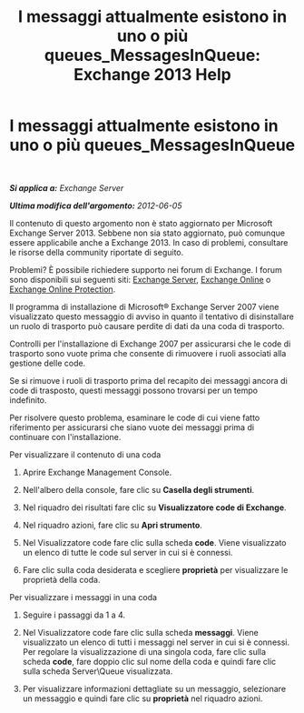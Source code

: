 ﻿---
title: 'I messaggi attualmente esistono in uno o più queues_MessagesInQueue: Exchange 2013 Help'
TOCTitle: I messaggi attualmente esistono in uno o più queues_MessagesInQueue
ms:assetid: 3ffcdc7e-c1b7-49a7-8e5f-b30c0397908d
ms:mtpsurl: https://technet.microsoft.com/it-it/library/ms.exch.setupreadiness.messagesinqueue(v=EXCHG.150)
ms:contentKeyID: 50480453
ms.date: 05/22/2018
mtps_version: v=EXCHG.150
ms.translationtype: MT
---

# I messaggi attualmente esistono in uno o più queues\_MessagesInQueue

 

_**Si applica a:** Exchange Server_

_**Ultima modifica dell'argomento:** 2012-06-05_

Il contenuto di questo argomento non è stato aggiornato per Microsoft Exchange Server 2013. Sebbene non sia stato aggiornato, può comunque essere applicabile anche a Exchange 2013. In caso di problemi, consultare le risorse della community riportate di seguito.

Problemi? È possibile richiedere supporto nei forum di Exchange. I forum sono disponibili sui seguenti siti: [Exchange Server](https://go.microsoft.com/fwlink/p/?linkid=60612), [Exchange Online](https://go.microsoft.com/fwlink/p/?linkid=267542) o [Exchange Online Protection](https://go.microsoft.com/fwlink/p/?linkid=285351).

Il programma di installazione di Microsoft® Exchange Server 2007 viene visualizzato questo messaggio di avviso in quanto il tentativo di disinstallare un ruolo di trasporto può causare perdite di dati da una coda di trasporto.

Controlli per l'installazione di Exchange 2007 per assicurarsi che le code di trasporto sono vuote prima che consente di rimuovere i ruoli associati alla gestione delle code.

Se si rimuove i ruoli di trasporto prima del recapito dei messaggi ancora di code di trasposto, questi messaggi possono trovarsi per un tempo indefinito.

Per risolvere questo problema, esaminare le code di cui viene fatto riferimento per assicurarsi che siano vuote dei messaggi prima di continuare con l'installazione.

Per visualizzare il contenuto di una coda

1.  Aprire Exchange Management Console.

2.  Nell'albero della console, fare clic su **Casella degli strumenti**.

3.  Nel riquadro dei risultati fare clic su **Visualizzatore code di Exchange**.

4.  Nel riquadro azioni, fare clic su **Apri strumento**.

5.  Nel Visualizzatore code fare clic sulla scheda **code**. Viene visualizzato un elenco di tutte le code sul server in cui si è connessi.

6.  Fare clic sulla coda desiderata e scegliere **proprietà** per visualizzare le proprietà della coda.

Per visualizzare i messaggi in una coda

1.  Seguire i passaggi da 1 a 4.

2.  Nel Visualizzatore code fare clic sulla scheda **messaggi**. Viene visualizzato un elenco di tutti i messaggi nel server in cui si è connessi. Per regolare la visualizzazione di una singola coda, fare clic sulla scheda **code**, fare doppio clic sul nome della coda e quindi fare clic sulla scheda Server\\Queue visualizzata.

3.  Per visualizzare informazioni dettagliate su un messaggio, selezionare un messaggio e quindi fare clic su **proprietà** nel riquadro azioni.

